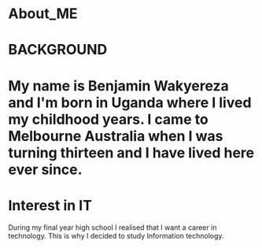 # About_ME
<h1>BACKGROUND<h1>
  
<p> My name is Benjamin Wakyereza and I'm born in Uganda where I lived my childhood years. I came to Melbourne Australia when I was turning thirteen and I have lived here ever since. </p>

<h1> Interest in IT </h1>

<p> During my final year high school I realised that I want a career in technology. This is why I decided to study Information technology.</p>
